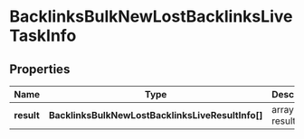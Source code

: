 # BacklinksBulkNewLostBacklinksLiveTaskInfo

## Properties

| Name | Type | Description | Notes |
|------------ | ------------- | ------------- | -------------|
**result** | **BacklinksBulkNewLostBacklinksLiveResultInfo[]** | array of results |[optional]|